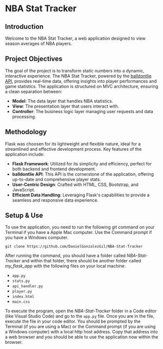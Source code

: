 
# NBA Stat Tracker

## Introduction

Welcome to the NBA Stat Tracker, a web application designed to view season averages of NBA players.

## Project Objectives

The goal of the project is to transform static numbers into a dynamic, interactive experience. The NBA Stat Tracker, powered by the [balldontlie API](https://www.balldontlie.io/home.html#get-all-teams), provides real-time data, offering insights into player performances and game statistics. The application is structured on MVC architecture, ensuring a clean separation between:

- **Model**: The data layer that handles NBA statistics.
- **View**: The presentation layer that users interact with.
- **Controller**: The business logic layer managing user requests and data processing.

## Methodology

 Flask was choosen for its lightweight and flexible nature, ideal for a streamlined and effective development process. Key features of the application include:

- **Flask Framework**: Utilized for its simplicity and efficiency, perfect for both backend and frontend development.
- **balldontlie API**: This API is the cornerstone of the application, offering up-to-date and comprehensive player stats.
- **User-Centric Design**: Crafted with HTML, CSS, Bootstrap, and JavaScript.
- **Efficient Data Handling**: Leveraging Flask's capabilities to provide a seamless and responsive data experience.

## Setup & Use

To use the application, you need to run the following git command on your Terminal if you have a Apple Mac computer. Use the Command prompt if you have a Windows computer. 

```
git clone https://github.com/DanielGonzalezGil/NBA-Stat-Tracker
```

After running the command, you should have a folder called *NBA-Stat-Tracker*  and within that folder, there should be another folder called *my_flask_app* with the following files on your local machine:

- `app.py`
- `stats.py`
- `api_handler.py`
- `player.py`
- `index.html`
- `main.css`

To execute the program, open the *NBA-Stat-Tracker* folder in a Code editor (like Visual Studio Code) and go to the `app.py` file. Once you are in the file, execute the file in your code editor. You should be prompted by the Terminal (if you are using a Mac) or the Command prompt (if you are using a Windows computer) with a local http host address. Copy that address into a web browser and you should be able to use the application now within the browser. 


